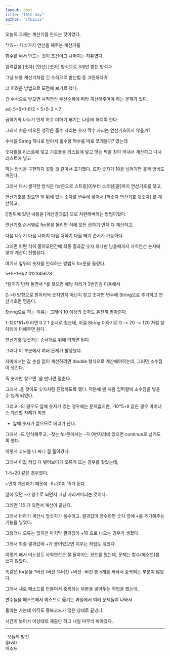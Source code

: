 ```yaml
---
layout: post
title: "15th day"
author: "stbpiza"
---
```


오늘의 과제는 계산기를 만드는 것이었다.

*/%+- 다섯가지 연산을 해주는 계산기를 

함수를 써서 만드는 것이 조건이고 나머지는 자유였다.

입력값을 [숫자] [연산] [숫자] 방식으로 3개만 받는 방식과

그냥 보통 계산기처럼 긴 수식으로 받는법 중 고민하다가

더 어려운 방법으로 도전해 보기로 했다.

긴 수식으로 받으면 사칙연산 우선순위에 따라 계산해주어야 하는 문제가 있다.

ex) 5+5*1-6/2 = 5+5-3 = 7

곱하기와 나누기 먼저 하고 더하기 빼기는 나중에 해줘야 한다.

그래서 처음 떠오른 생각은 홀수 자리는 숫자 짝수 자리는 연산기호이지 않을까?

수식을 String 하나로 받아서 홀수랑 짝수를 따로 쪼개볼까? 였는데

숫자들을 리스트에 넣고 기호들을 리스트에 넣고 맞는 짝을 찾아 꺼내서 계산하고 다시 리스트에 넣고

하는 방식을 구현하지 못할 것 같아서 포기했다. 또한 숫자가 10을 넘어가면 홀짝 방식도 깨진다.

그래서 다시 생각한 방식은 for문으로 스트링[0]부터 스트링[끝]까지 연산기호를 찾고,

연산기호를 찾으면 앞 뒤에 있는 숫자를 변수에 넣어서 [앞숫자 연산기호 뒷숫자] 를 계산하고, 

[]범위에 있던 내용을 [계산결과값] 으로 치환해버리는 방법이었다.

연산기호 순서별로 for문을 돌리면 식에 모든 곱하기 먼저 다 계산하고,

다음 나누기 다음 나머지 다음 더하기 다음 빼기 순서가 가능하다.

그러면 어떤 식이 들어오던간에 최종 결과값 숫자 하나만 남을때까지 사칙연산 순서에 맞게 계산이 진행된다.

여기서 앞뒤의 숫자를 인식하는 방법도 for문을 돌렸다.

5+5*1-6/2
012345678

*탐지가 먼저 돌면서 *를 찾으면 해당 자리가 3번인걸 이용해서

2->0 방향으로 한자리씩 숫자인지 아닌지 찾고 숫자면 변수에 String으로 추가하고 연산기호면 멈춘다.

String으로 하는 이유는 그래야 10 이상의 숫자도 온전히 받아준다.

1-120*51+9 라면 0 2 1 순서로 찾는데, 이걸 String 더하기로 0 -> 20 -> 120 처럼 앞자리에 더해주면 된다.

연산기호 뒷숫자는 순서대로 뒤에 더하면 된다.

그러나 이 부분에서 여러 문제가 발생했다.

자바에서는 값 손실 없이 계산하려면 double 형식으로 계산해야하는데, 그러면 소수점이 생긴다.

즉 숫자만 찾으면 .을 만나면 멈춘다.

그래서 .을 찾아도 숫자처럼 진행하도록 했다. 덕분에 맨 처음 입력할때 소수점을 넣을 수 있게 되었다.

그리고 -의 경우도 앞에 숫자가 있는 경우에는 문제없지만, -10*5+8 같은 경우 마이너스 계산할 차례가 되면

- 앞에 숫자가 없으므로 에러가 난다.

그래서 -도 인식해주고, -찾는 for문에서는 -가 0번자리에 있으면 continue로 넘기도록 했다.

이렇게 코드를 다 짜니 잘 돌아갔다.

그래서 이값 저값 다 넣어보다가 오류가 뜨는 경우를 찾았는데,

1-5+20 같은 경우였다.

+먼저 계산하기 때문에 -5+20이 15가 된다.

앞에 있던 -가 양수로 되면서 그냥 사라져버리는 것이다.

그러면 115 가 되면서 계산이 끝난다.

그래서 더하기 계산시 앞숫자가 음수이고, 결과값이 양수라면 숫자 앞에 +를 추가해주는 기능을 넣었다.

그랬더니 오류는 없지만 마지막 결과값이 +10 으로 나오는 경우가 생겼다.

그래서 최종 결과값에 +가 붙어있으면 지우는 작업도 넣었다.

이렇게 해서 어느정도 사칙연산은 잘 돌아가는 코드를 짰는데, 문제는 함수(메소드)를 쓰지 않았다.

똑같은 for문을 *버전 /버전 %버전 +버전 -버전 총 5개를 써놔서 중복되는 부분이 많았다.

그래서 새로 메소드를 만들어서 중복되는 부분을 넣어두는 작업을 했는데,

변수들을 메소드에서 메소드로 옮기는 과정에서 여러 문제들이 나와서 

돌아는 가는데 아직도 중복코드가 많은 상태로 끝냈다.

시간이 늦어서 이상태로 제출만 하고 내일 마무리 해야겠다.

--------------------------------
-오늘의 발전<br>
(java)<br>
메소드
